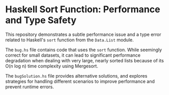 # Haskell Sort Function: Performance and Type Safety

This repository demonstrates a subtle performance issue and a type error related to Haskell's `sort` function from the `Data.List` module.

The `bug.hs` file contains code that uses the `sort` function.  While seemingly correct for small datasets, it can lead to significant performance degradation when dealing with very large, nearly sorted lists because of its O(n log n) time complexity using Mergesort. 

The `bugSolution.hs` file provides alternative solutions, and explores strategies for handling different scenarios to improve performance and prevent runtime errors.